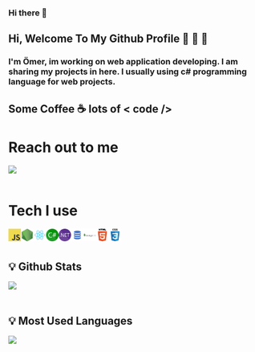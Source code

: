 ### Hi there 👋
## Hi, Welcome To My Github Profile 👋 👋 👋

### I'm Ömer, im working on web application developing. I am sharing my projects in here. I usually using c# programming language for web projects.

## Some Coffee ☕ lots of < code />

# Reach out to me

[<img  width="22" src="https://unpkg.com/simple-icons@v4/icons/linkedin.svg" align="left" />][linkedin]

<br />
<br />

# Tech I use

<img align="left" src="https://raw.githubusercontent.com/github/explore/80688e429a7d4ef2fca1e82350fe8e3517d3494d/topics/javascript/javascript.png" width="25" height="25" />
<img align="left" src="https://raw.githubusercontent.com/github/explore/80688e429a7d4ef2fca1e82350fe8e3517d3494d/topics/nodejs/nodejs.png" width="25" height="25" />
<img align="left" src="https://raw.githubusercontent.com/github/explore/80688e429a7d4ef2fca1e82350fe8e3517d3494d/topics/react/react.png" width="25" height="25" />
<img align="left" src="https://raw.githubusercontent.com/github/explore/80688e429a7d4ef2fca1e82350fe8e3517d3494d/topics/csharp/csharp.png" width="25" height="25" />
<img align="left" src="https://raw.githubusercontent.com/github/explore/80688e429a7d4ef2fca1e82350fe8e3517d3494d/topics/dotnet/dotnet.png" width="25" height="25" />
<img align="left" src="https://raw.githubusercontent.com/github/explore/80688e429a7d4ef2fca1e82350fe8e3517d3494d/topics/sql/sql.png" width="25" height="25" />
<img align="left" src="https://raw.githubusercontent.com/github/explore/80688e429a7d4ef2fca1e82350fe8e3517d3494d/topics/mongodb/mongodb.png" width="25" height="25" />
<img align="left"  src="https://raw.githubusercontent.com/github/explore/80688e429a7d4ef2fca1e82350fe8e3517d3494d/topics/html/html.png" width="25" height="25" />
<img align="left" src="https://raw.githubusercontent.com/github/explore/80688e429a7d4ef2fca1e82350fe8e3517d3494d/topics/css/css.png" width="25" height="25" />

<br />
<br />

## <summary>:bulb: Github Stats</summary>
<img src="https://github-readme-stats.vercel.app/api?username=omerkonca&theme=dark" >
<br />
<br />


## <summary>:bulb:  Most Used Languages</summary>
<img src="https://github-readme-stats.vercel.app/api/top-langs/?username=omerkonca&layout=compact&theme=dark" >













[linkedin]: https://www.linkedin.com/in/omerkonca/
